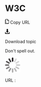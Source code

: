 # W3C

![Copy URL](media/w3c/Copy.png)
Copy URL

![Download](media/w3c/Download.png)

Download topic

Don't spell out.

![In progress](media/w3c/activity-large.gif)

URL :
